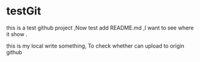 # testGit
this is a test github project ,Now test add README.md ,I want to see where it show .

this is my local write something, To check whether can upload to origin github